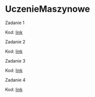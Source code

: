 # UczenieMaszynowe

Zadanie 1

Kod: [link](https://github.com/Maciej01032001/UczenieMaszynowe2024/blob/main/Zadanie%201/047Clustering_Exercises%20-%20solution.ipynb)

Zadanie 2

Kod: [link](https://github.com/Maciej01032001/UczenieMaszynowe2024/tree/main/Zadanie2)

Zadanie 3

Kod: [link](https://github.com/Maciej01032001/UczenieMaszynowe2024/tree/main/Zadanie3)

Zadanie 4

Kod: [link](https://github.com/Maciej01032001/UczenieMaszynowe2024/blob/main/Zadanie4/075Ensemble_Exercises.ipynb)



